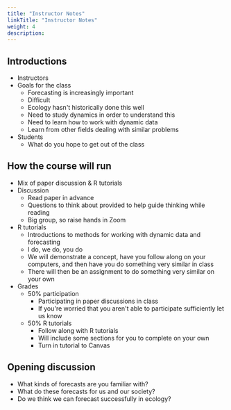 ```yaml
---
title: "Instructor Notes"
linkTitle: "Instructor Notes"
weight: 4
description:
---
```


## Introductions

* Instructors
* Goals for the class
    * Forecasting is increasingly important
	* Difficult
	* Ecology hasn't historically done this well
	* Need to study dynamics in order to understand this
	* Need to learn how to work with dynamic data
	* Learn from other fields dealing with similar problems
* Students
    * What do you hope to get out of the class

## How the course will run

* Mix of paper discussion & R tutorials
* Discussion
    * Read paper in advance
    * Questions to think about provided to help guide thinking while reading
    * Big group, so raise hands in Zoom
* R tutorials
    * Introductions to methods for working with dynamic data and forecasting
	* I do, we do, you do
	* We will demonstrate a concept, have you follow along on your computers,
      and then have you do something very similar in class
  * There will then be an assignment to do something very similar on your own
* Grades
  * 50% participation
	  * Participating in paper discussions in class
	  * If you're worried that you aren't able to participate sufficiently let us know
  * 50% R tutorials
    * Follow along with R tutorials
    * Will include some sections for you to complete on your own
    * Turn in tutorial to Canvas

## Opening discussion

* What kinds of forecasts are you familiar with?
* What do these forecasts for us and our society?
* Do we think we can forecast successfully in ecology?